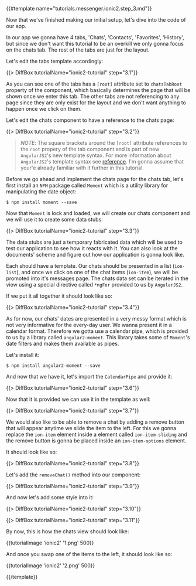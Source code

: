 {{#template name="tutorials.messenger.ionic2.step_3.md"}}

Now that we've finished making our initial setup, let's dive into the code of our app.

In our app we gonna have 4 tabs, 'Chats', 'Contacts', 'Favorites', 'History', but since we don't want this tutorial to be an overkill we only gonna focus on the chats tab. The rest of the tabs are just for the layout.

Let's edit the tabs template accordingly:

{{> DiffBox tutorialName="ionic2-tutorial" step="3.1"}}

As you can see one of the tabs has a `[root]` attribute set to `chatsTabRoot` property of the component, which basically determines the page that will be shown once we enter this tab. The other tabs are not referencing to any page since they are only exist for the layout and we don't want anything to happen once we click on them.

Let's edit the chats component to have a reference to the chats page:

{{> DiffBox tutorialName="ionic2-tutorial" step="3.2"}}

> *NOTE*: The square brackets around the `[root]` attribute references to the `root` propery of the tab component and is part of new `AngularJS2`'s new template syntax. For more information about `AngularJS2`'s template syntax see [reference](angular.io/docs/dart/latest/guide/template-syntax.html). I'm gonna assume that your'e already familiar with it further in this tutorial.

Before we go ahead and implement the chats page for the chats tab, let's first install an `NPM` package called `Moment` which is a utility library for manipulating the date object:

    $ npm install moment --save

Now that `Moment` is lock and loaded, we will create our chats component and we will use it to create some data stubs:

{{> DiffBox tutorialName="ionic2-tutorial" step="3.3"}}

The data stubs are just a temporary fabricated data which will be used to test our application to see how it reacts with it. You can also look at the documents' scheme and figure out how our application is gonna look like.

Each should have a template. Our chats should be presented in a list (`ion-list`), and once we click on one of the chat items (`ion-item`), we will be promoted into it's messages page. The chats data set can be iterated in the view using a special directive called `*ngFor` provided to us by `AngularJS2`.

If we put it all together it should look like so:

{{> DiffBox tutorialName="ionic2-tutorial" step="3.4"}}

As for now, our chats' dates are presented in a very messy format which is not very informative for the every-day user. We wanna present it in a calendar format. Therefore we gotta use a calendar pipe, which is provided to us by a library called `angular2-moment`. This library takes some of `Moment`'s date filters and makes them available as pipes.

Let's install it:

    $ npm install angular2-moment --save

And now that we have it, let's import the `CalendarPipe` and provide it:

{{> DiffBox tutorialName="ionic2-tutorial" step="3.6"}}

Now that it is provided we can use it in the template as well:

{{> DiffBox tutorialName="ionic2-tutorial" step="3.7"}}

We would also like to be able to remove a chat by adding a remove button that will appear anytime we slide the item to the left. For this we gonna replace the `ion-item` element inside a element called `ion-item-sliding` and the remove button is gonna be placed inside an `ion-item-options` element.

It should look like so:

{{> DiffBox tutorialName="ionic2-tutorial" step="3.8"}}

Let's add the `removeChat()` method into our component:

{{> DiffBox tutorialName="ionic2-tutorial" step="3.9"}}

And now let's add some style into it:

{{> DiffBox tutorialName="ionic2-tutorial" step="3.10"}}

{{> DiffBox tutorialName="ionic2-tutorial" step="3.11"}}

By now, this is how the chats view should look like:

{{tutorialImage 'ionic2' '1.png' 500}}

And once you swap one of the items to the left, it should look like so:

{{tutorialImage 'ionic2' '2.png' 500}}

{{/template}}
